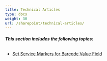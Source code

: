 ```yaml
---
title: Technical Articles
type: docs
weight: 30
url: /sharepoint/technical-articles/
---
```


###### **This section includes the following topics:** 
- [Set Service Markers for Barcode Value Field](/barcode/sharepoint/set-service-markers-for-barcode-value-field-html/)
